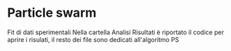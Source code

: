 # Particle swarm
Fit di dati sperimentali
Nella cartella Analisi Risultati è riportato il codice per aprire i risulati, il resto dei file sono dedicati all'algoritmo PS
